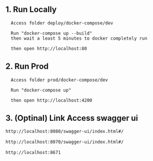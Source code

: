 ## 1. Run Locally

```Step 1: Create
  Access folder deploy/docker-compose/dev
```

```Step 2: 
  Run "docker-compose up --build"
  then wait a least 5 minutes to docker completely run
```

```Step 3: 
  then open http://localhost:80
```

## 2. Run Prod

```Step 1: Create
  Access folder prod/docker-compose/dev
```

```Step 2: 
  Run "docker-compose up"
```

```Step 3: 
  then open http://localhost:4200
```

## 3. (Optinal) Link Access swagger ui

```bash Project Service
http://localhost:8080/swagger-ui/index.html#/
```

```bash User Service
http://localhost:8070/swagger-ui/index.html#/
```

```bash Eureka
http://localhost:8671
```
